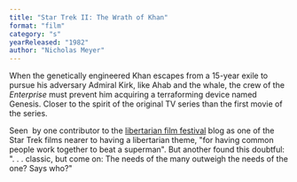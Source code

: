 ```yaml
---
title: "Star Trek II: The Wrath of Khan"
format: "film"
category: "s"
yearReleased: "1982"
author: "Nicholas Meyer"
---
```

When the genetically engineered Khan escapes from a  15-year exile to pursue his adversary Admiral Kirk, like Ahab and the whale, the  crew of the _Enterprise_ must prevent him acquiring a terraforming device  named Genesis. Closer to the spirit of the original TV series than the first  movie of the series.

Seen  by one contributor to the <a href="http://reason.com/blog/2004/03/05/the-libertarian-film-festival#comment"> libertarian film festival</a> blog as one of the Star Trek films nearer to  having a libertarian theme, "for having common people work together to beat a  superman". But another found this doubtful: ". . . classic, but come on: The  needs of the many outweigh the needs of the one? Says who?"
